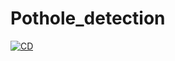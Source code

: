 # Pothole_detection

[![CD](https://github.com/happymonk-ai/Pothole_detection/actions/workflows/action.yml/badge.svg)](https://github.com/happymonk-ai/Pothole_detection/actions/workflows/action.yml)
